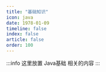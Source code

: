 ```yaml
---
title: "基础知识"
icon: java
date: 1978-01-09
timeline: false
index: false
article: false
order: 100
---
```


:::info
这里放置 Java基础 相关的内容
:::


<AutoCatalog />
